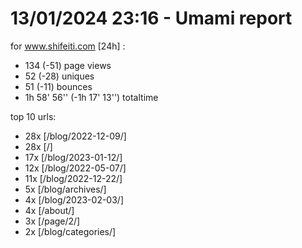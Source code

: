 # 13/01/2024 23:16 - Umami report
for www.shifeiti.com [24h] :

 - 134 (-51) page views
 - 52 (-28) uniques
 - 51 (-11) bounces
 - 1h 58' 56'' (-1h 17' 13'') totaltime


top 10 urls:
 - 28x [/blog/2022-12-09/]
 - 28x [/]
 - 17x [/blog/2023-01-12/]
 - 12x [/blog/2022-05-07/]
 - 11x [/blog/2022-12-22/]
 - 5x [/blog/archives/]
 - 4x [/blog/2023-02-03/]
 - 4x [/about/]
 - 3x [/page/2/]
 - 2x [/blog/categories/]


